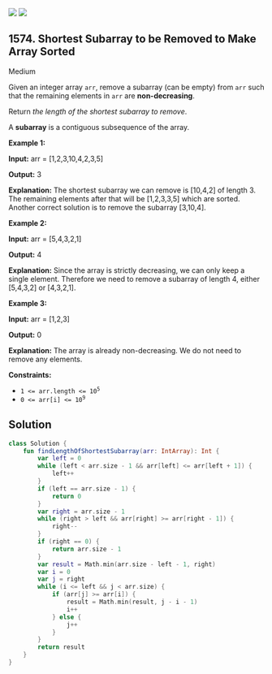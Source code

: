 [![](https://img.shields.io/github/stars/javadev/LeetCode-in-Kotlin?label=Stars&style=flat-square)](https://github.com/javadev/LeetCode-in-Kotlin)
[![](https://img.shields.io/github/forks/javadev/LeetCode-in-Kotlin?label=Fork%20me%20on%20GitHub%20&style=flat-square)](https://github.com/javadev/LeetCode-in-Kotlin/fork)

## 1574\. Shortest Subarray to be Removed to Make Array Sorted

Medium

Given an integer array `arr`, remove a subarray (can be empty) from `arr` such that the remaining elements in `arr` are **non-decreasing**.

Return _the length of the shortest subarray to remove_.

A **subarray** is a contiguous subsequence of the array.

**Example 1:**

**Input:** arr = [1,2,3,10,4,2,3,5]

**Output:** 3

**Explanation:** The shortest subarray we can remove is [10,4,2] of length 3. The remaining elements after that will be [1,2,3,3,5] which are sorted. Another correct solution is to remove the subarray [3,10,4].

**Example 2:**

**Input:** arr = [5,4,3,2,1]

**Output:** 4

**Explanation:** Since the array is strictly decreasing, we can only keep a single element. Therefore we need to remove a subarray of length 4, either [5,4,3,2] or [4,3,2,1].

**Example 3:**

**Input:** arr = [1,2,3]

**Output:** 0

**Explanation:** The array is already non-decreasing. We do not need to remove any elements.

**Constraints:**

*   <code>1 <= arr.length <= 10<sup>5</sup></code>
*   <code>0 <= arr[i] <= 10<sup>9</sup></code>

## Solution

```kotlin
class Solution {
    fun findLengthOfShortestSubarray(arr: IntArray): Int {
        var left = 0
        while (left < arr.size - 1 && arr[left] <= arr[left + 1]) {
            left++
        }
        if (left == arr.size - 1) {
            return 0
        }
        var right = arr.size - 1
        while (right > left && arr[right] >= arr[right - 1]) {
            right--
        }
        if (right == 0) {
            return arr.size - 1
        }
        var result = Math.min(arr.size - left - 1, right)
        var i = 0
        var j = right
        while (i <= left && j < arr.size) {
            if (arr[j] >= arr[i]) {
                result = Math.min(result, j - i - 1)
                i++
            } else {
                j++
            }
        }
        return result
    }
}
```
